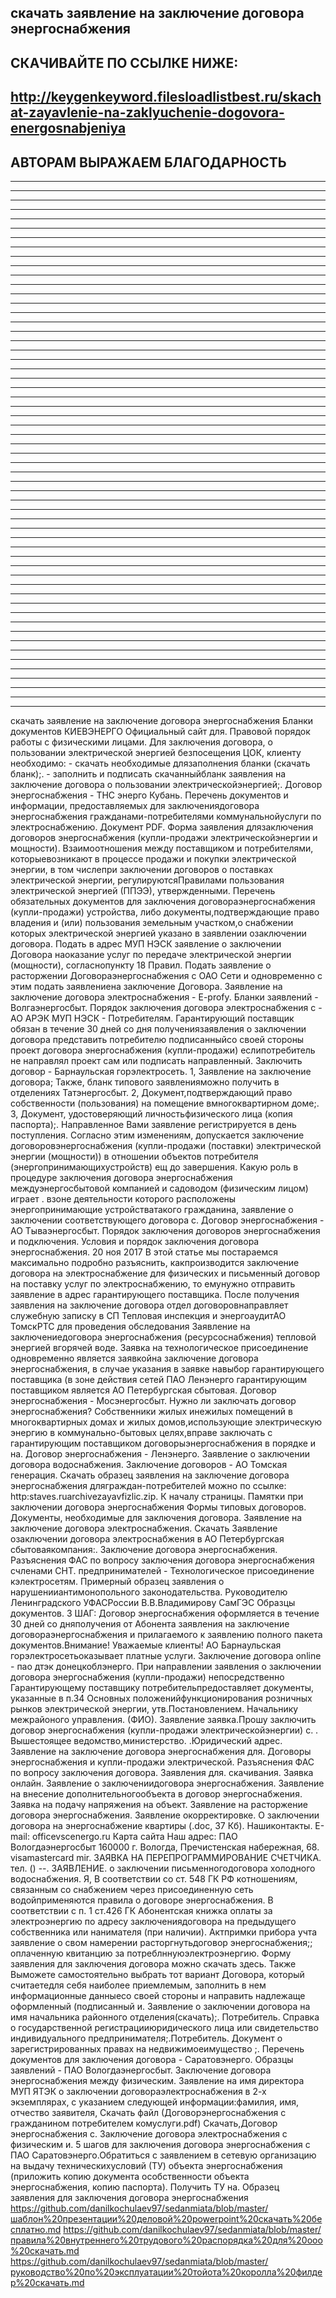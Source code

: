 скачать заявление на заключение договора энергоснабжения
--------------------------------------------------
СКАЧИВАЙТЕ ПО ССЫЛКЕ НИЖЕ:
--------------------------------------------------
http://keygenkeyword.filesloadlistbest.ru/skachat-zayavlenie-na-zaklyuchenie-dogovora-energosnabjeniya
--------------------------------------------------
АВТОРАМ ВЫРАЖАЕМ БЛАГОДАРНОСТЬ
--------------------------------------------------
--------------------------------------------------
--------------------------------------------------
--------------------------------------------------
--------------------------------------------------
--------------------------------------------------
--------------------------------------------------
--------------------------------------------------
--------------------------------------------------
--------------------------------------------------
--------------------------------------------------
--------------------------------------------------
--------------------------------------------------
--------------------------------------------------
--------------------------------------------------
--------------------------------------------------
--------------------------------------------------
--------------------------------------------------
--------------------------------------------------
--------------------------------------------------
--------------------------------------------------
--------------------------------------------------
--------------------------------------------------
--------------------------------------------------
--------------------------------------------------
--------------------------------------------------
--------------------------------------------------
--------------------------------------------------
--------------------------------------------------
--------------------------------------------------
--------------------------------------------------
--------------------------------------------------
--------------------------------------------------
--------------------------------------------------
--------------------------------------------------
--------------------------------------------------
--------------------------------------------------
--------------------------------------------------
--------------------------------------------------
--------------------------------------------------
--------------------------------------------------
--------------------------------------------------
--------------------------------------------------
--------------------------------------------------
--------------------------------------------------
--------------------------------------------------
--------------------------------------------------
--------------------------------------------------
--------------------------------------------------
--------------------------------------------------
--------------------------------------------------
--------------------------------------------------
--------------------------------------------------
--------------------------------------------------
--------------------------------------------------
--------------------------------------------------
--------------------------------------------------
--------------------------------------------------
скачать заявление на заключение договора энергоснабжения Бланки документов  КИЕВЭНЕРГО  Официальный сайт для. Правовой порядок работы с физическими лицами. Для заключения договора, о пользовании электрической энергией безпосещения ЦОК, клиенту необходимо: - скачать необходимые длязаполнения бланки (скачать бланк);. - заполнить и подписать скачанныйбланк заявления на заключение договора о пользовании электрическойэнергией;. Договор энергоснабжения - ТНС энерго Кубань. Перечень документов и информации, предоставляемых для заключениядоговора энергоснабжения гражданами-потребителями коммунальнойуслуги по электроснабжению. Документ PDF. Форма заявления длязаключения договоров энергоснабжения (купли-продажи электрическойэнергии и мощности). Взаимоотношения между поставщиком и потребителями, которыевозникают в процессе продажи и покупки электрической энергии, в том числепри заключении договоров о поставках электрической энергии, регулируютсяПравилами пользования электрической энергией (ППЭЭ), утвержденными. Перечень обязательных документов для заключения договораэнергоснабжения (купли-продажи)  устройства, либо документы,подтверждающие право владения и (или) пользования земельным участком,о снабжении которых электрической энергией указано в заявлении озаключении договора. Подать в адрес МУП НЭСК заявление о заключении Договора наоказание услуг по передаче электрической энергии (мощности), согласнопункту 18 Правил. Подать заявление о расторжении Договораэнергоснабжения с ОАО Сети и одновременно с этим подать заявлениена заключение Договора. Заявление на заключение договора электроснабжения  - E-profy. Бланки заявлений - Волгаэнергосбыт. Порядок заключения договора электроснабжения с  - АО АРЭК
МУП НЭСК - Потребителям. Гарантирующий поставщик обязан в течение 30 дней со дня получениязаявления о заключении договора представить потребителю подписанныйсо своей стороны проект договора энергоснабжения (купли-продажи)  еслипотребитель не направлял проект сам или подписать направленный. Заключить договор - Барнаульская горэлектросеть. 1, Заявление на заключение договора; Также, бланк типового заявленияможно получить в отделениях Татэнергосбыт. 2, Документ,подтверждающий право собственности (пользования) на помещение вмногоквартирном доме;. 3, Документ, удостоверяющий личностьфизического лица (копия паспорта);. Направленное Вами заявление регистрируется в день поступления. Согласно этим изменениям, допускается заключение договоровэнергоснабжения (купли-продажи (поставки) электрической энергии (мощности)) в отношении объектов потребителя (энергопринимающихустройств) ещ до завершения. Какую роль в процедуре заключения договора энергоснабжения междуэнергосбытовой компанией и садоводом (физическим лицом) играет . взоне деятельности которого расположены энергопринимающие устройстватакого гражданина, заявление о заключении соответствующего договора с. Договор энергоснабжения - АО Тываэнергосбыт. Порядок заключения договоров энергоснабжения и подключения. Условия и порядок заключения договора энергоснабжения. 20 ноя 2017  В этой статье мы постараемся максимально подробно разъяснить, какпроизводится заключение договора на электроснабжение для физических и письменный договор на поставку услуг по электроснабжению, то емунужно отправить заявление в адрес гарантирующего поставщика. После получения заявления на заключение договора отдел договоровнаправляет служебную записку в СП Тепловая инспекция и энергоаудитАО ТомскРТС для проведения обследования  Заявление на заключениедоговора энергоснабжения (ресурсоснабжения) тепловой энергией вгорячей воде.
Заявка на технологическое присоединение одновременно является заявкойна заключение договора энергоснабжения, в случае указания в заявке навыбор гарантирующего поставщика (в зоне действия сетей ПАО Ленэнерго гарантирующим поставщиком является АО Петербургская сбытовая. Договор энергоснабжения - Мосэнергосбыт. Нужно ли заключать договор энергоснабжения? Собственники жилых инежилых помещений в многоквартирных домах и жилых домов,использующие электрическую энергию в коммунально-бытовых целях,вправе заключать с гарантирующим поставщиком договорыэнергоснабжения в порядке и на. Договор энергоснабжения - Ленэнерго. Заявление о заключении договора водоснабжения. Заключение договоров - АО Томская генерация. Скачать образец заявления на заключение договора энергоснабжения дляграждан-потребителей можно по ссылке: http:staves.ruarchivezayavfizlic.zip. К началу страницы. Памятки при заключении договора энергоснабжения Формы типовых договоров. Документы, необходимые для заключения договора. Заявление на заключение договора электроснабжения. Скачать Заявление озаключении договора электроснабжения в АО Петербургская сбытоваякомпания:. Заключение договора энергоснабжения. Разъяснения ФАС по вопросу заключения договора энергоснабжения счленами СНТ.  предпринимателей - Технологическое присоединение кэлектросетям. Примерный образец заявления о нарушенииантимонопольного законодательства. Руководителю Ленинградского УФАСРоссии В.В.Владимирову
СамГЭС  Образцы документов. 3 ШАГ: Договор энергоснабжения оформляется в течение 30 дней со дняполучения от Абонента заявления на заключение договораэнергоснабжения и прилагаемого к заявлению полного пакета документов.Внимание! Уважаемые клиенты! АО Барнаульская горэлектросетьоказывает платные услуги. Заключение договора online - пао дтэк донецкоблэнерго. При направлении заявления о заключении договора энергоснабжения (купли-продажи) непосредственно Гарантирующему поставщику потребительпредоставляет документы, указанные в п.34 Основных положенийфункционирования розничных рынков электрической энергии, утв.Постановлением. Начальнику  межрайоного управления. (ФИО). Заявление  заявка.Прошу заключить договор энергоснабжения (купли-продажи электрическойэнергии) с. . Вышестоящее ведомство,министерство. .Юридический адрес. Заявление на заключение договора энергоснабжения для. Договоры энергоснабжения и купли-продажи электрической. Разъяснения ФАС по вопросу заключения договора. Заявления для. скачивания. Заявка онлайн. Заявление о заключениидоговора энергоснабжения. Заявление на внесение дополнительногообъекта в договор энергоснабжения. Заявка на подачу напряжения на объект. Заявление на расторжение договора энергоснабжения. Заявление окорректировке. О заключении договора на энергоснабжение квартиры (.doc, 37 Кб). Нашиконтакты. E-mail: officevscenergo.ru  Карта сайта Наш адрес: ПАО Вологдаэнергосбыт 160000 г. Вологда, Пречистенская набережная, 68. visamastercard mir. ЗАЯВКА НА ПЕРЕПРОГРАММИРОВАНИЕ СЧЕТЧИКА. тел. () --. ЗАЯВЛЕНИЕ. о заключении письменногодоговора холодного водоснабжения. Я,  В соответствии со ст. 548 ГК РФ котношениям, связанным со снабжением через присоединенную сеть водойприменяются правила о договоре энергоснабжения. В соответствии с п. 1 ст.426 ГК
Абонентская книжка оплаты за электроэнергию по адресу заключениядоговора на предыдущего собственника или нанимателя (при наличии). Актпримки прибора учта  заявление о свом намерении расторгнутьдоговор энергоснабжения;; оплаченную квитанцию за потреблннуюэлектроэнергию. Форму заявления для заключения договора можно скачать здесь. Также Выможете самостоятельно выбрать тот вариант Договора, который считаетедля себя наиболее приемлемым, заполнить в нем информационные данныесо своей стороны и направить надлежаще оформленный (подписанный и. Заявление о заключении договора на имя начальника районного отделения(скачать);. Потребитель. Справка о государственной регистрацииюридического лица или свидетельство индивидуального предпринимателя;.Потребитель. Документ о зарегистрированных правах на недвижимоеимущество ;. Перечень документов для заключения договора - Саратовэнерго. Образцы заявлений - ПАО Вологдаэнергосбыт. Заключение договора энергоснабжения между физическим. Заявление на имя директора МУП ЯТЭК о заключении договораэлектроснабжения в 2-х экземплярах, с указанием следующей информации:фамилия, имя, отчество заявителя,  Скачать файл (Договорэнергоснабжения с гражданином потребителем комуслуги.pdf) Скачать,Договор энергоснабжения с. Заключение договора электроснабжения с физическим и. 5 шагов для заключения договора энергоснабжения с ПАО Саратовэнерго.Обратиться с заявлением в сетевую организацию на выдачу техническихусловий (ТУ) объекта энергоснабжения (приложить копию документа особственности объекта энергоснабжения, копию паспорта). Получить ТУ на. Образец заявления для заключения договора энергоснабжения
https://github.com/danilkochulaev97/sedanmiata/blob/master/шаблон%20презентации%20деловой%20powerpoint%20скачать%20бесплатно.md
https://github.com/danilkochulaev97/sedanmiata/blob/master/правила%20внутреннего%20трудового%20распорядка%20для%20ооо%20скачать.md
https://github.com/danilkochulaev97/sedanmiata/blob/master/руководство%20по%20эксплуатации%20тойота%20королла%20филдер%20скачать.md